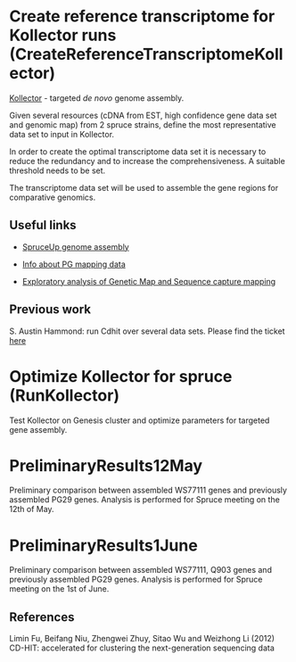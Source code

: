 # Create reference transcriptome for Kollector runs (CreateReferenceTranscriptomeKollector)

[Kollector](https://github.com/bcgsc/kollector) - targeted *de novo* genome assembly.    

Given several resources (cDNA from EST, high confidence gene data set and genomic map) from 2 spruce strains, define the most representative data set to input in Kollector.     

In order to create the optimal transcriptome data set it is necessary to reduce the redundancy and to increase the comprehensiveness. A suitable threshold needs to be set.  

The transcriptome data set will be used to assemble the gene regions for comparative genomics.      


## Useful links

- [SpruceUp genome assembly](https://www.bcgsc.ca/wiki/pages/viewpage.action?pageId=22643711)

- [Info about PG mapping data](https://www.bcgsc.ca/jira/browse/BTL-236)

- [Exploratory analysis of Genetic Map and Sequence capture mapping](https://www.bcgsc.ca/jira/browse/BTL-253)


## Previous work

S. Austin Hammond: run Cdhit over several data sets. Please find the ticket [here](https://www.bcgsc.ca/jira/browse/BTL-820)


# Optimize Kollector for spruce (RunKollector)

Test Kollector on Genesis cluster and optimize parameters for targeted gene assembly.

# PreliminaryResults12May

Preliminary comparison between assembled WS77111 genes and previously assembled PG29 genes. Analysis is performed for Spruce meeting on the 12th of May.   

# PreliminaryResults1June
Preliminary comparison between assembled WS77111, Q903 genes and previously assembled PG29 genes. Analysis is performed for Spruce meeting on the 1st of June.  


## References

Limin Fu, Beifang Niu, Zhengwei Zhuy, Sitao Wu and Weizhong Li (2012) CD-HIT: accelerated for clustering the next-generation sequencing data

